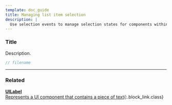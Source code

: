```yaml
---
template: doc_guide
title: Managing list item selection
description: |
  Use selection events to manage selection states for components within a list view.
---
```


<section>

### Title

Description.

</section>

```typescript
// filename
```

---

<footer>

### Related

[**UILabel**<br>Represents a UI component that contains a piece of text](/docs/ref/UILabel){:.block_link.class}

</footer>
